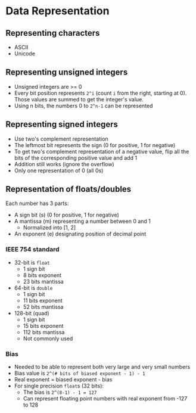 # Data Representation

## Representing characters

- ASCII
- Unicode

## Representing unsigned integers

- Unsigned integers are >= 0
- Every bit position represents `2^i` (count `i` from the right, starting at 0).
  Those values are summed to get the integer's value.
- Using n bits, the numbers 0 to `2^n-1` can be represented

## Representing signed integers

- Use two's complement representation
- The leftmost bit represents the sign (0 for positive, 1 for negative)
- To get two's complement representation of a negative value, flip all the bits
  of the corresponding positive value and add 1
- Addition still works (ignore the overflow)
- Only one representation of 0 (all 0s)

## Representation of floats/doubles

Each number has 3 parts:

- A sign bit (s) (0 for positive, 1 for negative)
- A mantissa (m) representing a number between 0 and 1
  - Normalized into [1, 2]
- An exponent (e) designating position of decimal point

### IEEE 754 standard

- 32-bit is `float`
  - 1 sign bit
  - 8 bits exponent
  - 23 bits mantissa
- 64-bit is `double`
  - 1 sign bit
  - 11 bits exponent
  - 52 bits mantissa
- 128-bit (quad)
  - 1 sign bit
  - 15 bits exponent
  - 112 bits mantissa
  - Not commonly used

### Bias

- Needed to be able to represent both very large and very small numbers
- Bias value is `2^(# bits of biased exponent - 1) - 1`
- Real exponent = biased exponent - bias
- For single precision `float`s (32 bits):
  - The bias is `2^(8-1) - 1 = 127`
  - Can represent floating point numbers with real exponent from -127 to 128
